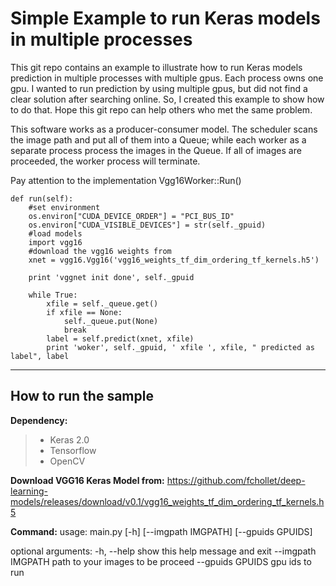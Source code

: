 Simple Example to run Keras models in multiple processes
===================


This git repo contains an example to illustrate how to run Keras models prediction in multiple processes with multiple gpus. Each process owns one gpu.  I wanted to run prediction by using multiple gpus, but did not find a clear solution after searching online. So, I created this example to show how to do that. Hope this git repo can help others who met the same problem.

This software works as a producer-consumer model.  The scheduler scans the image path and put all of them into a Queue; while each worker as a separate process process the images in the Queue. If all of images are proceeded, the worker process will terminate.

Pay attention to the implementation Vgg16Worker::Run() 

    def run(self):
        #set environment
        os.environ["CUDA_DEVICE_ORDER"] = "PCI_BUS_ID"
        os.environ["CUDA_VISIBLE_DEVICES"] = str(self._gpuid)
        #load models
        import vgg16
        #download the vgg16 weights from
        xnet = vgg16.Vgg16('vgg16_weights_tf_dim_ordering_tf_kernels.h5')

        print 'vggnet init done', self._gpuid

        while True:
            xfile = self._queue.get()
            if xfile == None:
                self._queue.put(None)
                break
            label = self.predict(xnet, xfile)
            print 'woker', self._gpuid, ' xfile ', xfile, " predicted as label", label

----------


How to run the sample
-------------

 **Dependency:**

> - Keras 2.0
> - Tensorflow
> - OpenCV

 **Download VGG16 Keras Model from:**
https://github.com/fchollet/deep-learning-models/releases/download/v0.1/vgg16_weights_tf_dim_ordering_tf_kernels.h5

 **Command:**
 usage: main.py [-h] [--imgpath IMGPATH] [--gpuids GPUIDS]

optional arguments:
  -h, --help         show this help message and exit
  --imgpath IMGPATH  path to your images to be proceed
  --gpuids GPUIDS    gpu ids to run


  
